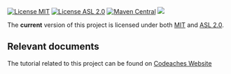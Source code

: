 [![License MIT][MIT badge]][MIT]
[![License ASL 2.0][ASL 2.0 badge]][ASL 2.0]
[![Maven Central][Maven Central badge]][Maven Central]
[![][Paypal Donate Img]][Paypal Donate Link]

The **current** version of this project is licensed under both [MIT] and [ASL 2.0].

## Relevant documents

The tutorial related to this project can be found on [Codeaches Website]

[MIT badge]: https://img.shields.io/:license-MIT%202.0-blue.svg
[MIT]: https://opensource.org/licenses/mit-license.php

[ASL 2.0 badge]: https://img.shields.io/:license-Apache%202.0-blue.svg 
[ASL 2.0]: http://www.apache.org/licenses/LICENSE-2.0.html

[Maven Central badge]: https://img.shields.io/maven-central/v/com.codeaches/ossrhexample/1.0.0.svg?colorB=green&style=flat 
[Maven Central]: https://mvnrepository.com/artifact/com.codeaches/ossrhexample/1.0.0

[Paypal Donate Img]: https://www.paypalobjects.com/en_US/i/btn/btn_donate_SM.gif
[Paypal Donate Link]: https://www.paypal.com/cgi-bin/webscr?cmd=_donations&business=FLER29DWAYJ58&currency_code=USD&source=url

[Codeaches Website]: https://codeaches.com/blog/apache-maven-deploy-jar-to-ossrh-central-repository
